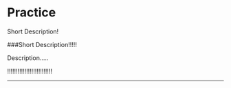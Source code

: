 # Practice


Short Description!

###Short Description!!!!!

Description.....

!!!!!!!!!!!!!!!!!!!!!!!!!!

-------------------